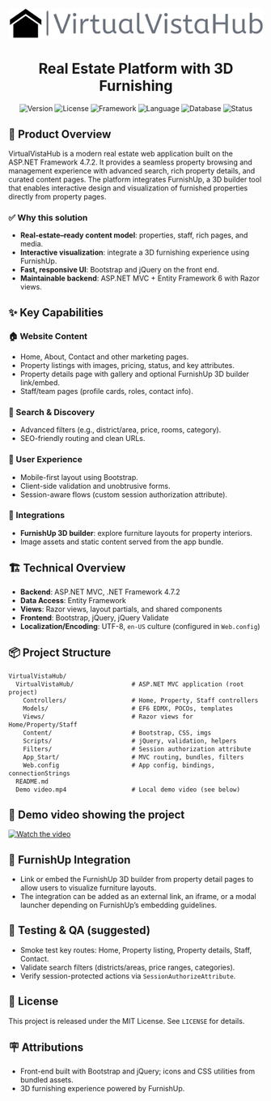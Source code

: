 <div align="center">

<img src="VirtualVistaHub/VirtualVistaHub/Content/imgs/logo.png" alt="VirtualVistaHub"/>

<h1>Real Estate Platform with 3D Furnishing</h1>

<img alt="Version" src="https://img.shields.io/badge/version-1.0.0-blue" />
<img alt="License" src="https://img.shields.io/badge/license-MIT-green" />
<img alt="Framework" src="https://img.shields.io/badge/framework-ASP.NET%20MVC%20%2B%20.NET%204.7.2-purple" />
<img alt="Language" src="https://img.shields.io/badge/language-C%23-blueviolet" />
<img alt="Database" src="https://img.shields.io/badge/database-SQL%20Server%20%2B%20EF6-4479A1" />
<img alt="Status" src="https://img.shields.io/badge/status-active-success" />

</div>

## 🚀 Product Overview

VirtualVistaHub is a modern real estate web application built on the ASP.NET Framework 4.7.2. It provides a seamless property browsing and management experience with advanced search, rich property details, and curated content pages. The platform integrates FurnishUp, a 3D builder tool that enables interactive design and visualization of furnished properties directly from property pages.

### ✅ Why this solution
- **Real‑estate–ready content model**: properties, staff, rich pages, and media.
- **Interactive visualization**: integrate a 3D furnishing experience using FurnishUp.
- **Fast, responsive UI**: Bootstrap and jQuery on the front end.
- **Maintainable backend**: ASP.NET MVC + Entity Framework 6 with Razor views.

## ✨ Key Capabilities

### 🏠 Website Content
- Home, About, Contact and other marketing pages.
- Property listings with images, pricing, status, and key attributes.
- Property details page with gallery and optional FurnishUp 3D builder link/embed.
- Staff/team pages (profile cards, roles, contact info).

### 🔎 Search & Discovery
- Advanced filters (e.g., district/area, price, rooms, category).
- SEO-friendly routing and clean URLs.

### 👤 User Experience
- Mobile-first layout using Bootstrap.
- Client-side validation and unobtrusive forms.
- Session-aware flows (custom session authorization attribute).

### 🧩 Integrations
- **FurnishUp 3D builder**: explore furniture layouts for property interiors.
- Image assets and static content served from the app bundle.

## 🏗️ Technical Overview
- **Backend**: ASP.NET MVC, .NET Framework 4.7.2
- **Data Access**: Entity Framework
- **Views**: Razor views, layout partials, and shared components
- **Frontend**: Bootstrap, jQuery, jQuery Validate
- **Localization/Encoding**: UTF-8, `en-US` culture (configured in `Web.config`)

## 📦 Project Structure

```
VirtualVistaHub/
  VirtualVistaHub/                # ASP.NET MVC application (root project)
    Controllers/                  # Home, Property, Staff controllers
    Models/                       # EF6 EDMX, POCOs, templates
    Views/                        # Razor views for Home/Property/Staff
    Content/                      # Bootstrap, CSS, imgs
    Scripts/                      # jQuery, validation, helpers
    Filters/                      # Session authorization attribute
    App_Start/                    # MVC routing, bundles, filters
    Web.config                    # App config, bindings, connectionStrings
  README.md
  Demo video.mp4                  # Local demo video (see below)
```

## 🎥 Demo video showing the project

[![Watch the video](https://img.youtube.com/vi/BytmSl5B-1Y/maxresdefault.jpg)](https://youtu.be/BytmSl5B-1Y)

## 🔗 FurnishUp Integration
- Link or embed the FurnishUp 3D builder from property detail pages to allow users to visualize furniture layouts.
- The integration can be added as an external link, an iframe, or a modal launcher depending on FurnishUp’s embedding guidelines.

## 🧪 Testing & QA (suggested)
- Smoke test key routes: Home, Property listing, Property details, Staff, Contact.
- Validate search filters (districts/areas, price ranges, categories).
- Verify session-protected actions via `SessionAuthorizeAttribute`.

## 📜 License
This project is released under the MIT License. See `LICENSE` for details.

## 🪧 Attributions
- Front-end built with Bootstrap and jQuery; icons and CSS utilities from bundled assets.
- 3D furnishing experience powered by FurnishUp.
